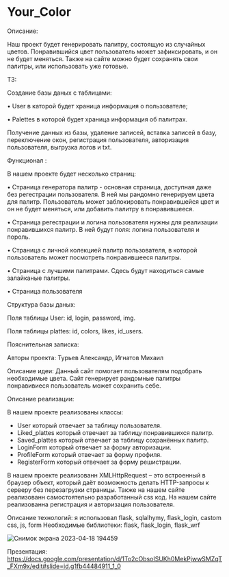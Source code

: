 # Your_Color

Описание:

Наш проект будет генерировать палитру, состоящую из случайных цветов. Понравившийся цвет пользователь может зафиксировать, и он не будет меняться. Также на сайте можно будет сохранять свои палитры, или использовать уже готовые.

ТЗ:

Создание базы даных с таблицами: 

• User в каторой будет храница информация о пользователе;

• Palettes в которой будет храница информация об палитрах.

Получение данных из базы, удаление записей, вставка записей в базу, переключение окон, регистрация пользователя, авторизация пользователя, выгрузка логов и txt.

Функционал :

В нашем проекте будет несколько страниц:

• Страница генератора палитр - основная страница, доступная даже без регестрации пользователя. В ней мы рандомно генерируем цвета для палитр. Пользователь может заблокировать понравившейся цвет и он не будет меняться, или добавить палитру в понравившееся.

• Страница регестрации и логина пользователя нужны для реализации понравившихся палитр. В ней будут поля: логина пользователя и пороль.

• Страница с личной колекцией палитр пользователя, в которой пользователь может посмотреть понравившееся палитры.

• Страница с лучшими палитрами. Сдесь будут находиться самые залайканые палитры.

• Страница пользователя

Структура базы даных:

Поля таблицы User: id, login, password, img.

Поля таблицы plattes: id, colors, likes, id_users.



Пояснительная записка:

Авторы проекта: Турьев Александр, Игнатов Михаил

Описание идеи: Данный сайт помогает пользователям подобрать необходимые цвета. Сайт генерирует рандомные палитры понравивиеся пользователь может сохранить себе.

Описание реализации: 

В нашем проекте реализованы классы: 
- User который отвечает за таблицу пользователя.
- Liked_plattes который отвечает за таблицу понравившихся палитр.
- Saved_plattes который отвечает за таблицу сохранённых палитр.
- LoginForm который отвечает за форму авторизации.
- ProfileForm который отвечает за форму профиля.
- RegisterForm который отвечает за форму решистрации.

В нашем проекте реализованн XMLHttpRequest – это встроенный в браузер объект, который даёт возможность делать HTTP-запросы к серверу без перезагрузки страницы. Также на нашем сайте реализованн самостоятельно разработанный css код. На нашем сайте реализованна регистрация и авторизация пользователя.

Описание технологий: я использовал flask, sqlalhymy, flask_login, castom css, js, form
Необходимые библиотеки: flask, flask_login, flask_wrf



![Снимок экрана 2023-04-18 194459](https://user-images.githubusercontent.com/118548569/232847183-fb8e932c-bb4c-44b0-89f4-3a55fe4385c8.png)


Презентация: https://docs.google.com/presentation/d/1To2cObsoISUKh0MekPjwwSMZqT_FXm9x/edit#slide=id.g1fb44484911_1_0
